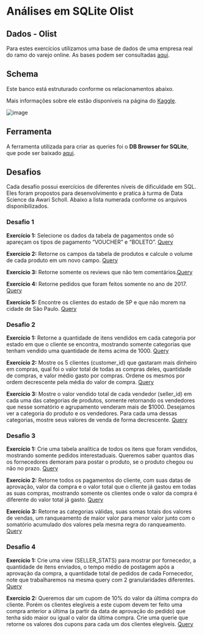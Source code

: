 # Análises em SQLite Olist

## Dados - Olist

Para estes exercícios utilizamos uma base de dados de uma empresa real do ramo do varejo online. As bases podem ser consultadas [aqui](https://www.kaggle.com/olistbr/brazilian-ecommerce).

## Schema

Este banco está estruturado conforme os relacionamentos abaixo. 

Mais informações sobre ele estão disponíveis na página do [Kaggle](https://www.kaggle.com/olistbr/brazilian-ecommerce).

![image](https://user-images.githubusercontent.com/56882578/141878593-5bbaac7f-ea77-495c-8bdc-f43b21447809.png)


## Ferramenta

A ferramenta utilizada para criar as queries foi o **DB Browser for SQLite**, que pode ser baixado [aqui](https://sqlitebrowser.org/dl/).

## Desafios

Cada desafio possui exercícios de diferentes níveis de dificuldade em SQL. Eles foram propostos para desenvolvimento e pratica à turma de Data Science da Awari Scholl. Abaixo a lista numerada conforme os arquivos disponibilizados.

### Desafio 1 

**Exercício 1:** Selecione os dados da tabela de pagamentos onde só apareçam os tipos de pagamento “VOUCHER” e “BOLETO”. [Query](https://github.com/andressacastrod/AwariSQLChallenges/blob/main/Desafio1/Exerc%C3%ADcio_1.sql)

**Exercício 2:** Retorne os campos da tabela de produtos e calcule o volume de cada produto em um novo campo. [Query](https://github.com/andressacastrod/AwariSQLChallenges/blob/main/Desafio1/Exerc%C3%ADcio_2.sql)

**Exercício 3:** Retorne somente os reviews que não tem comentários.[Query](https://github.com/andressacastrod/AwariSQLChallenges/blob/main/Desafio1/Exerc%C3%ADcio_3.sql)

**Exercício 4:** Retorne pedidos que foram feitos somente no ano de 2017. [Query](https://github.com/andressacastrod/AwariSQLChallenges/blob/main/Desafio1/Exerc%C3%ADcio_4.sql)

**Exercício 5:** Encontre os clientes do estado de SP e que não morem na cidade de São Paulo. [Query](https://github.com/andressacastrod/AwariSQLChallenges/blob/main/Desafio1/Exerc%C3%ADcio_5.sql)

### Desafio 2

**Exercício 1:** Retorne a quantidade de itens vendidos em cada categoria por estado em que o cliente se encontra, mostrando somente categorias que tenham vendido uma quantidade de items acima de 1000. [Query](https://github.com/andressacastrod/AwariSQLChallenges/blob/main/Desafio2/Exercicio_1.sql)

**Exercício 2:** Mostre os 5 clientes (customer_id) que gastaram mais dinheiro em compras, qual foi o valor total de todas as compras deles, quantidade de compras, e valor médio gasto por compras. Ordene os mesmos por ordem decrescente pela média do valor de compra. [Query](https://github.com/andressacastrod/AwariSQLChallenges/blob/main/Desafio2/Exercicio_2.sql)

**Exercício 3:** Mostre o valor vendido total de cada vendedor (seller_id) em cada uma das categorias de produtos, somente retornando os vendedores que nesse somatório e agrupamento venderam mais de $1000. Desejamos ver a categoria do produto e os vendedores. Para cada uma dessas categorias, mostre seus valores de venda de forma decrescente. [Query](https://github.com/andressacastrod/AwariSQLChallenges/blob/main/Desafio2/Exercicio_3.sql)

### Desafio 3

**Exercício 1:** Crie uma tabela analítica de todos os itens que foram vendidos, mostrando somente pedidos interestaduais. Queremos saber quantos dias os fornecedores demoram para postar o produto, se o produto chegou ou não no prazo. [Query](https://github.com/andressacastrod/AwariSQLChallenges/blob/main/Desafio3/Exercicio%20-%201.sql)

**Exercício 2:** Retorne todos os pagamentos do cliente, com suas datas de aprovação, valor da compra e o valor total que o cliente já gastou em todas as suas compras, mostrando somente os clientes onde o valor da compra é diferente do valor total já gasto. [Query](https://github.com/andressacastrod/AwariSQLChallenges/blob/main/Desafio3/Exercicio%20-%202.sql)

**Exercício 3:** Retorne as categorias válidas, suas somas totais dos valores de vendas, um ranqueamento de maior valor para menor valor junto com o somatório acumulado dos valores pela mesma regra do ranqueamento. [Query](https://github.com/andressacastrod/AwariSQLChallenges/blob/main/Desafio3/Exercicio%20-%203.sql)

### Desafio 4

**Exercício 1:** Crie uma view (SELLER_STATS) para mostrar por fornecedor, a quantidade de itens enviados, o tempo médio de postagem após a aprovação da compra, a quantidade total de pedidos de cada Fornecedor, note que trabalharemos na mesma query com 2 granularidades diferentes. [Query](https://github.com/andressacastrod/AwariSQLChallenges/blob/main/Desafio4/Exercicio%20-%201.sql)

**Exercício 2:** Queremos dar um cupom de 10% do valor da última compra do cliente. Porém os clientes elegíveis a este cupom devem ter feito uma compra anterior a última (a partir da data de aprovação do pedido) que tenha sido maior ou igual o valor da última compra. Crie uma querie que retorne os valores dos cupons para cada um dos clientes elegíveis. [Query](https://github.com/andressacastrod/AwariSQLChallenges/blob/main/Desafio4/Exercicio%20-%202.sql)
